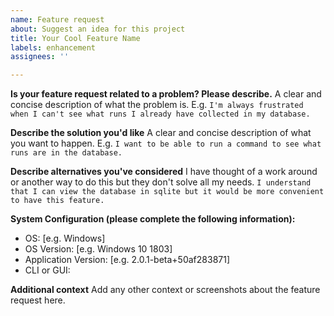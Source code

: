 ```yaml
---
name: Feature request
about: Suggest an idea for this project
title: Your Cool Feature Name
labels: enhancement
assignees: ''

---
```


**Is your feature request related to a problem? Please describe.**
A clear and concise description of what the problem is. E.g. `I'm always frustrated when I can't see what runs I already have collected in my database.`

**Describe the solution you'd like**
A clear and concise description of what you want to happen. E.g. `I want to be able to run a command to see what runs are in the database.`

**Describe alternatives you've considered**
I have thought of a work around or another way to do this but they don't solve all my needs.
`I understand that I can view the database in sqlite but it would be more convenient to have this feature.`

**System Configuration (please complete the following information):**
* OS: [e.g. Windows]
* OS Version: [e.g. Windows 10 1803]
* Application Version: [e.g. 2.0.1-beta+50af283871]
* CLI or GUI: 

**Additional context**
Add any other context or screenshots about the feature request here.
